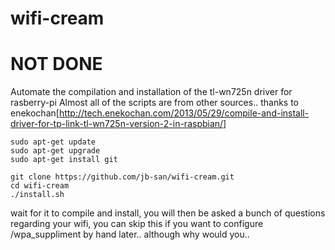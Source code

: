 wifi-cream
============
# NOT DONE
Automate the compilation and installation of the tl-wn725n driver for rasberry-pi
Almost all of the scripts are from other sources.. thanks to enekochan[http://tech.enekochan.com/2013/05/29/compile-and-install-driver-for-tp-link-tl-wn725n-version-2-in-raspbian/]

```
sudo apt-get update
sudo apt-get upgrade
sudo apt-get install git

git clone https://github.com/jb-san/wifi-cream.git
cd wifi-cream
./install.sh
```
wait for it to compile and install, you will then be asked a bunch of questions regarding your wifi, you can skip this if you want to configure /wpa_suppliment by hand later..
although why would you..
